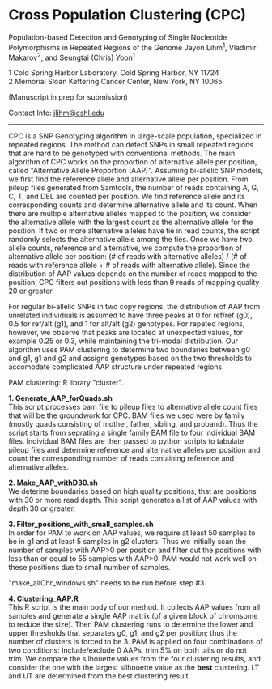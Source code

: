 # Cross Population Clustering (CPC)
Population-based Detection and Genotyping of Single Nucleotide Polymorphisms in Repeated Regions of the Genome
Jayon Lihm<sup>1</sup>, Vladimir Makarov<sup>2</sup>, and Seungtai (Chris) Yoon<sup>1</sup>  

1 Cold Spring Harbor Laboratory, Cold Spring Harbor, NY 11724  
2 Memorial Sloan Kettering Cancer Center, New York, NY 10065

(Manuscript in prep for submission)

Contact Info: jlihm@cshl.edu  

---

CPC is a SNP Genotyping algorithm in large-scale population, specialized in repeated regions. The method can detect SNPs in small repeated regions that are hard to be genotyped with conventional methods. The main algorithm of CPC works on the proportion of alternative allele per position, called "Alternative Allele Proportion (AAP)". Assuming bi-allelic SNP models, we first find the reference allele and  alternative allele per position. From pileup files generated from Samtools, the number of reads containing A, G, C, T, and DEL are counted per position. We find reference allele and its corresponding counts and determine alternative allele and its count. When there are multiple alternative alleles mapped to the position, we consider the alternative allele with the largest count as the alternative allele for the position. If two or more alternative alleles have tie in read counts, the script randomly selects the alternative allele among the ties. Once we have two allele counts, reference and alternative, we compute the proportion of alternative allele per position: (# of reads with alternative alleles) / (# of reads with reference allele + # of reads with alternative allele). Since the distribution of AAP values depends on the number of reads mapped to the position, CPC filters out positions with less than 9 reads of mapping quality 20 or greater. 

For regular bi-allelic SNPs in two copy regions, the distribution of AAP from unrelated individuals is assumed to have three peaks at 0 for ref/ref (g0), 0.5 for ref/alt (g1), and 1 for alt/alt (g2) genotypes. For repeted regions, however, we observe that peaks are located at unexpected values, for example 0.25 or 0.3, while maintaining the tri-modal distribution. Our algorithm uses PAM clustering to determine two boundaries between g0 and g1, g1 and g2 and assigns genotypes based on the two thresholds to accomodate complicated AAP structure under repeated regions.

PAM clustering: R library "cluster".

**1. Generate_AAP_forQuads.sh**  
This script processes bam file to pileup files to alternative allele count files that will be the groundwork for CPC. BAM files we used were by family (mostly quads consisting of mother, father, sibling, and proband). Thus the script starts from seprating a single family BAM file to four individual BAM files. Individual BAM files are then passed to python scripts to tabulate pileup files and determine reference and alternative alleles per position and count the corresponding number of reads containing reference and alternative alleles.  


**2. Make_AAP_withD30.sh**  
We deterine boundaries based on high quality positions, that are positions with 30 or more read depth. This script generates a list of AAP values with depth 30 or greater.  

**3. Filter_positions_with_small_samples.sh**  
In order for PAM to work on AAP values, we require at least 50 samples to be in g1 and at least 5 samples in g2 clusters. Thus we initially scan the number of samples with AAP>0 per position and filter out the positions with less than or equal to 55 samples with AAP>0. PAM would not work well on these positions due to small number of samples.

"make_allChr_windows.sh" needs to be run before step #3.  

**4. Clustering_AAP.R**  
This R script is the main body of our method. It collects AAP values from all samples and generate a single AAP matrix (of a given block of chromsome to reduce the size). Then PAM clustering runs to determine the lower and upper thresholds that separates g0, g1, and g2 per position; thus the number of clusters is forced to be 3. PAM is applied on four combinations of two conditions: Include/exclude 0 AAPs, trim 5% on both tails or do not trim. We compare the silhouette values from the four clustering results, and consider the one with the largest silhouette value as the **best** clustering. LT and UT are determined from the best clustering result.



